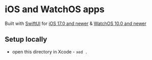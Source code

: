 # iOS and WatchOS apps

Built with [SwiftUI](https://developer.apple.com/xcode/swiftui/) for [iOS 17.0 and newer](https://www.apple.com/ios/ios-17/) & [WatchOS 10.0 and newer](https://www.apple.com/watchos/watchos-10/)

## Setup locally

-   open this directory in Xcode - `xed .`

